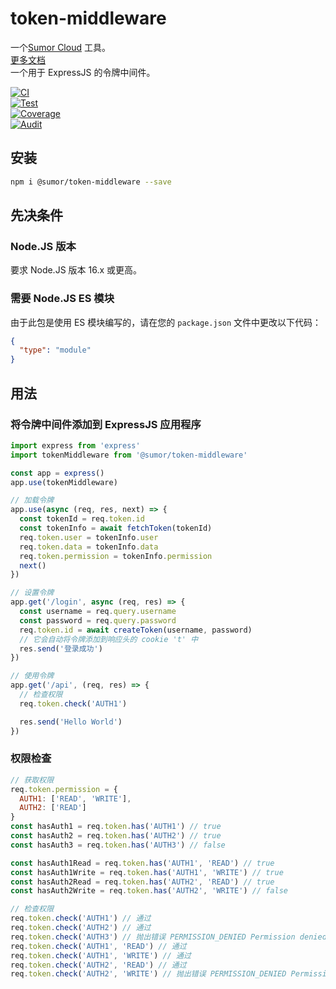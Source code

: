 # token-middleware

一个[Sumor Cloud](https://sumor.cloud) 工具。  
[更多文档](https://sumor.cloud/token-middleware)  
一个用于 ExpressJS 的令牌中间件。

[![CI](https://github.com/sumor-cloud/token-middleware/actions/workflows/ci.yml/badge.svg)](https://github.com/sumor-cloud/token-middleware/actions/workflows/ci.yml)  
[![Test](https://github.com/sumor-cloud/token-middleware/actions/workflows/ut.yml/badge.svg)](https://github.com/sumor-cloud/token-middleware/actions/workflows/ut.yml)  
[![Coverage](https://github.com/sumor-cloud/token-middleware/actions/workflows/coverage.yml/badge.svg)](https://github.com/sumor-cloud/token-middleware/actions/workflows/coverage.yml)  
[![Audit](https://github.com/sumor-cloud/token-middleware/actions/workflows/audit.yml/badge.svg)](https://github.com/sumor-cloud/token-middleware/actions/workflows/audit.yml)

## 安装

```bash
npm i @sumor/token-middleware --save
```

## 先决条件

### Node.JS 版本

要求 Node.JS 版本 16.x 或更高。

### 需要 Node.JS ES 模块

由于此包是使用 ES 模块编写的，请在您的 `package.json` 文件中更改以下代码：

```json
{
  "type": "module"
}
```

## 用法

### 将令牌中间件添加到 ExpressJS 应用程序

```javascript
import express from 'express'
import tokenMiddleware from '@sumor/token-middleware'

const app = express()
app.use(tokenMiddleware)

// 加载令牌
app.use(async (req, res, next) => {
  const tokenId = req.token.id
  const tokenInfo = await fetchToken(tokenId)
  req.token.user = tokenInfo.user
  req.token.data = tokenInfo.data
  req.token.permission = tokenInfo.permission
  next()
})

// 设置令牌
app.get('/login', async (req, res) => {
  const username = req.query.username
  const password = req.query.password
  req.token.id = await createToken(username, password)
  // 它会自动将令牌添加到响应头的 cookie 't' 中
  res.send('登录成功')
})

// 使用令牌
app.get('/api', (req, res) => {
  // 检查权限
  req.token.check('AUTH1')

  res.send('Hello World')
})
```

### 权限检查

```javascript
// 获取权限
req.token.permission = {
  AUTH1: ['READ', 'WRITE'],
  AUTH2: ['READ']
}
const hasAuth1 = req.token.has('AUTH1') // true
const hasAuth2 = req.token.has('AUTH2') // true
const hasAuth3 = req.token.has('AUTH3') // false

const hasAuth1Read = req.token.has('AUTH1', 'READ') // true
const hasAuth1Write = req.token.has('AUTH1', 'WRITE') // true
const hasAuth2Read = req.token.has('AUTH2', 'READ') // true
const hasAuth2Write = req.token.has('AUTH2', 'WRITE') // false

// 检查权限
req.token.check('AUTH1') // 通过
req.token.check('AUTH2') // 通过
req.token.check('AUTH3') // 抛出错误 PERMISSION_DENIED Permission denied: AUTH3
req.token.check('AUTH1', 'READ') // 通过
req.token.check('AUTH1', 'WRITE') // 通过
req.token.check('AUTH2', 'READ') // 通过
req.token.check('AUTH2', 'WRITE') // 抛出错误 PERMISSION_DENIED Permission denied: AUTH2=WRITE
```
